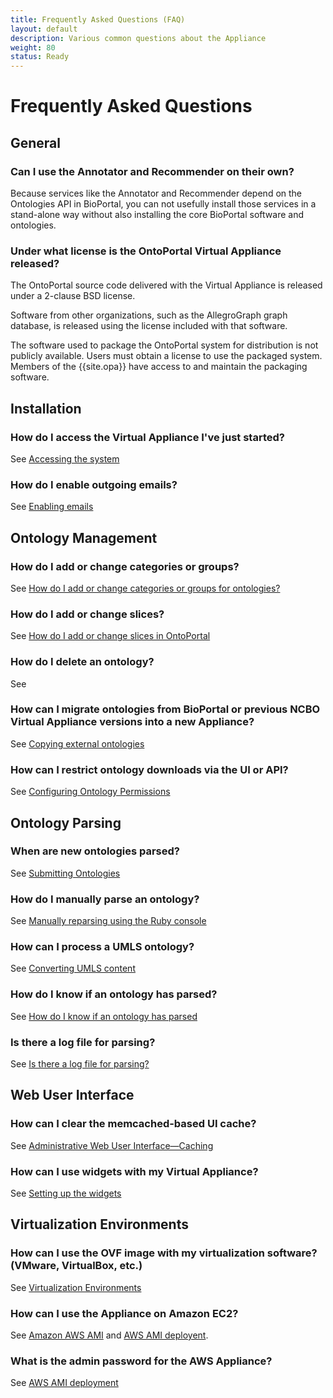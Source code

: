```yaml
---
title: Frequently Asked Questions (FAQ)
layout: default
description: Various common questions about the Appliance
weight: 80
status: Ready
---
```


# Frequently Asked Questions

## General

### Can I use the Annotator and Recommender on their own?

Because services like the Annotator and Recommender 
depend on the Ontologies API in BioPortal, 
you can not usefully install those services in a stand-alone way 
without also installing the core BioPortal software and ontologies.

### Under what license is the OntoPortal Virtual Appliance released?

The OntoPortal source code delivered with the Virtual Appliance is released 
under a 2-clause BSD license. 

Software from other organizations, such as the AllegroGraph graph database, 
is released using the license included with that software. 

The software used to package the OntoPortal system for distribution 
is not publicly available. 
Users must obtain a license to use the packaged system.
Members of the {{site.opa}} have access to and maintain the packaging software.

## Installation
### How do I access the Virtual Appliance I've just started?

See [Accessing the system]({{site.baseurl}}/steps/initial_installation/#accessing-the-system)

### How do I enable outgoing emails?

See [Enabling emails]({{site.baseurl}}/steps/initial_configuration/#enabling-emails)

## Ontology Management

### How do I add or change categories or groups?

See [How do I add or change categories or groups for ontologies?]({{site.baseurl}}/ontologies/managing_ontologies/#how-do-i-add-or-change-categories-or-groups-for-ontologies/)

### How do I add or change slices?

See [How do I add or change slices in OntoPortal]({{site.baseurl}}/ontologies/managing_ontologies/#how-do-i-add-or-change-slices-in-ontoportal/)

### How do I delete an ontology?

See []({{site.baseurl}}/ontologies/managing_ontologies/#deleting-an-ontology/)

### How can I migrate ontologies from BioPortal or previous NCBO Virtual Appliance versions into a new Appliance?

See [Copying external ontologies]({{site.baseurl}}/administration/ontologies/copying_external_ontologies/)

### How can I restrict ontology downloads via the UI or API?

See [Configuring Ontology Permissions]({{site.baseurl}}/ontologies/configuring_ontology_permissions/)

## Ontology Parsing

### When are new ontologies parsed?

See [Submitting Ontologies]({{site.baseurl}}/ontologies/submitting_ontologies/)

### How do I manually parse an ontology?

See [Manually reparsing using the Ruby console]({{site.baseurl}}/ontologies/submitting_ontologies/#manually-reparsing-using-the-ruby-console)

### How can I process a UMLS ontology?

See [Converting UMLS content]({{site.baseurl}}/ontologies/handling_umls/#converting-umls-content/)

### How do I know if an ontology has parsed?

See [How do I know if an ontology has parsed]({{site.baseurl}}/ontologies/submitting_ontologies/#how-do-i-know-if-an-ontology-has-parsed/)

### Is there a log file for parsing?

See [Is there a log file for parsing?]({{site.baseurl}}/ontologies/submitting_ontologies/#is-there-a-log-file-for-parsing/)


## Web User Interface

### How can I clear the memcached-based UI cache?

See [Administrative Web User Interface—Caching]({{site.baseurl}}/management/routine_operations/#caching/)

### How can I use widgets with my Virtual Appliance?

See [Setting up the widgets]({{site.baseurl}}/steps/setting_up_tools/#setting-up-the-widgets/)


## Virtualization Environments

### How can I use the OVF image with my virtualization software? (VMware, VirtualBox, etc.)

See [Virtualization Environments]({{site.baseurl}}/steps/virtualization_environments/)

### How can I use the Appliance on Amazon EC2?

See [Amazon AWS AMI]({{site.baseurl}}/steps/getting_started/#amazon-aws-ami/) and 
[AWS AMI deployent]({{site.baseurl}}/steps/initial_installation/#aws-ami-deployment/).

### What is the admin password for the AWS Appliance?

See [AWS AMI deployment]({{site.baseurl}}/steps/initial_installation/#aws-ami-deployment/)

